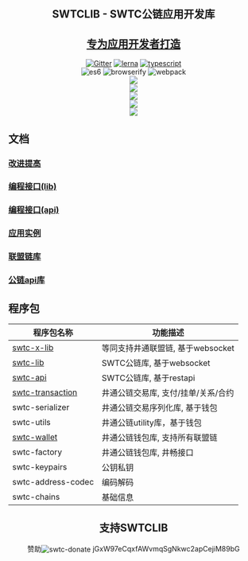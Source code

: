<h2 align="center">SWTCLIB - SWTC公链应用开发库</h2>
<h2 align="center"><a href="http://swtc.daszichan.com">专为应用开发者打造</a></h2>

<p align="center">
	<a href="https://gitter.im/swtclib/community?utm_source=share-link&utm_medium=link&utm_campaign=share-link"><img alt="Gitter" src="https://img.shields.io/gitter/room/lospringliu/swtclib.svg" /></a>
	<a href="https://lerna.js.org/"><img src="https://img.shields.io/badge/maintained%20with-lerna-cc00ff.svg" alt="lerna" /></a>
	<a href="https://github.com/ellerbrock/typescript-badges/"><img src="https://badges.frapsoft.com/typescript/code/typescript.svg?v=101" alt="typescript" /></a>
	<br>
	<img src="https://img.shields.io/badge/ecmascript-6-green.svg" alt="es6" />
	<img src="https://img.shields.io/badge/browserify-ready-green.svg" alt="browserify" />
	<img src="https://img.shields.io/badge/webpack-ready-green.svg" alt="webpack" />
	<br>
	<a href="https://nodei.co/npm/swtc-lib/"><img src="https://nodei.co/npm/swtc-lib.png?mini=true" /></a>
	<br>
	<a href="https://nodei.co/npm/swtc-x-lib/"><img src="https://nodei.co/npm/swtc-x-lib.png?mini=true" /></a>
	<br>
	<a href="https://nodei.co/npm/swtc-api/"><img src="https://nodei.co/npm/swtc-api.png?mini=true" /></a>
	<br>
	<a href="https://nodei.co/npm/swtc-transaction/"><img src="https://nodei.co/npm/swtc-transaction.png?mini=true" /></a>
	<br>
	<a href="https://nodei.co/npm/swtc-wallet/"><img src="https://nodei.co/npm/swtc-wallet.png?mini=true" /></a>
</p>


<h2>文档</h2>
<h3><a href="docs/swtc/">改进提高</a></h3>
<h3><a href="docs/swtclib/">编程接口(lib)</a></h3>
<h3><a href="#">编程接口(api)</a></h3>
<h3><a href="docs/examples/">应用实例</a></h3>
<h3><a href="docs/swtcxlib/">联盟链库</a></h3>
<h3><a href="docs/swtcapi/">公链api库</a></h3>

<h2>程序包</h2>

|程序包名称|功能描述|
|----------|--------|
|[swtc-x-lib](docs/xlib/)|等同支持井通联盟链, 基于websocket|
|[swtc-lib](docs/swtclib/)|SWTC公链库, 基于websocket|
|[swtc-api](docs/api/)|SWTC公链库, 基于restapi|
|[swtc-transaction](docs/transaction/)|井通公链交易库, 支付/挂单/关系/合约|
|swtc-serializer|井通公链交易序列化库, 基于钱包|
|swtc-utils|井通公链utility库，基于钱包|
|[swtc-wallet](docs/wallet/)|井通公链钱包库, 支持所有联盟链|
|swtc-factory|井通公链钱包库, 井畅接口|
|swtc-keypairs|公钥私钥|
|swtc-address-codec|编码解码|
|swtc-chains|基础信息|

<h2 align="center">支持SWTCLIB</h2>
<p align="center">
	赞助<img valign="middle" src="https://img.shields.io/badge/swtc-donate-blue.svg" alt="swtc-donate" /> jGxW97eCqxfAWvmqSgNkwc2apCejiM89bG
</p>

